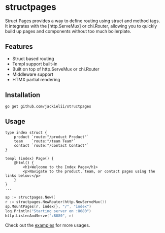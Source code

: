 # structpages

Struct Pages provides a way to define routing using struct and method tags. It
integrates with the [http.ServeMux] or chi.Router, allowing you to quickly build
up pages and components without too much boilerplate.

## Features

- Struct based routing
- Templ support built-in
- Built on top of http.ServeMux or chi.Router
- Middleware support
- HTMX partial rendering

## Installation

```shell
go get github.com/jackielii/structpages
```

## Usage

```templ
type index struct {
	product `route:"/product Product"`
	team    `route:"/team Team"`
	contact `route:"/contact Contact"`
}

templ (index) Page() {
	@html() {
		<h1>Welcome to the Index Page</h1>
		<p>Navigate to the product, team, or contact pages using the links below:</p>
	}
}
...
```

```go
sp := structpages.New()
r := structpages.NewRouter(http.NewServeMux())
sp.MountPages(r, index{}, "/", "index")
log.Println("Starting server on :8080")
http.ListenAndServe(":8080", r)
```

Check out the [examples](./examples) for more usages.
